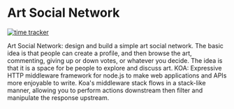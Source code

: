 
# Art Social Network
[![time tracker](https://wakatime.com/badge/github/ashizhou/artweb1.svg)](https://wakatime.com/badge/github/ashizhou/artweb1)

Art Social Network: design and build a simple art social network. The basic idea is that people can create a profile, and then browse the art, commenting, giving up or down votes, or whatever you decide. The idea is that it is a space for be people to explore and discuss art.
KOA: Expressive HTTP middleware framework for node.js to make web applications and APIs more enjoyable to write. Koa's middleware stack flows in a stack-like manner, allowing you to perform actions downstream then filter and manipulate the response upstream.
